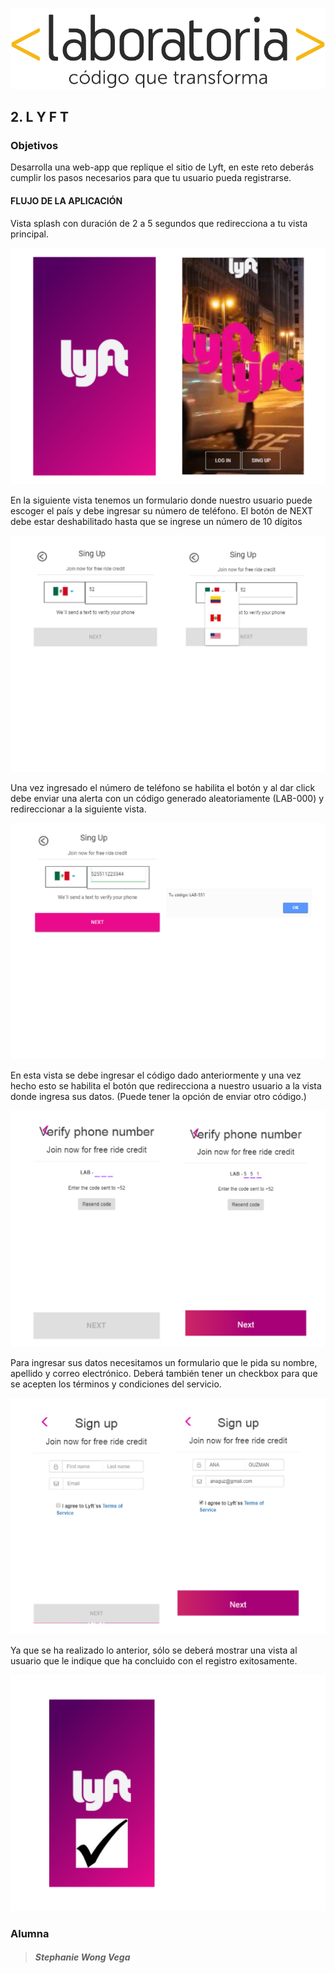 ![logo](assets/images/logo_laboratoria.png)



## 2. L Y F T


### Objetivos


Desarrolla una web-app que replique el sitio de Lyft, en este reto deberás cumplir los pasos necesarios para que tu usuario pueda registrarse.

#### FLUJO DE LA APLICACIÓN

Vista splash con duración de 2 a 5 segundos que redirecciona a tu vista principal.


![logo](assets/images/splash.png)

En la siguiente vista tenemos un formulario donde nuestro usuario puede escoger el país y debe ingresar su número de teléfono. El botón de NEXT debe estar deshabilitado hasta que se ingrese un número de 10 dígitos


![logo](assets/images/ingreso-numero.png)

Una vez ingresado el número de teléfono se habilita el botón y al dar click debe enviar una alerta con un código generado aleatoriamente (LAB-000) y redireccionar a la siguiente vista. 

![logo](assets/images/generacion-codigo.png)

En esta vista se debe ingresar el código dado anteriormente y una vez hecho esto se habilita el botón que redirecciona a nuestro usuario a la vista donde ingresa sus datos. (Puede tener la opción de enviar otro código.) 

![logo](assets/images/verificacion-numero.png)

Para ingresar sus datos necesitamos un formulario que le pida su nombre, apellido y correo electrónico. Deberá también tener un checkbox para que se acepten los términos y condiciones del servicio. 

![logo](assets/images/ingreso-datos.png)

Ya que se ha realizado lo anterior, sólo se deberá mostrar una vista al usuario que le indique que ha concluido con el registro exitosamente. 

![logo](assets/images/final.png)



### **Alumna**


>##### Stephanie Wong Vega
